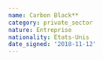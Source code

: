 ```yaml
---
name: Carbon Black**
category: private_sector
nature: Entreprise
nationality: Etats-Unis
date_signed: '2018-11-12'
---
```

    